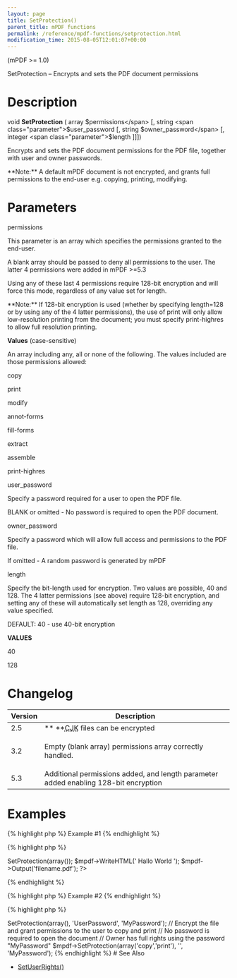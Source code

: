 ```yaml
---
layout: page
title: SetProtection()
parent_title: mPDF functions
permalink: /reference/mpdf-functions/setprotection.html
modification_time: 2015-08-05T12:01:07+00:00
---
```


(mPDF &gt;= 1.0)

SetProtection – Encrypts and sets the PDF document permissions

# Description

void **SetProtection** ( array <span class="parameter">$permissions</span> [, string <span class="parameter">$user_password</span> [, string <span class="parameter">$owner_password</span> [, integer <span class="parameter">$length</span> ]]])

Encrypts and sets the PDF document permissions for the PDF file, together with user and owner passwords.

<div class="alert alert-info" role="alert">**Note:** A default mPDF document is not encrypted, and grants full permissions to the end-user e.g. copying, printing, modifying.</div>

# Parameters

<span class="parameter">permissions</span>

This parameter is an array which specifies the permissions granted to the end-user.

A blank array should be passed to deny all permissions to the user. The latter 4 permissions were added in mPDF &gt;=5.3 

Using any of these last 4 permissions require 128-bit encryption and will force this mode, regardless of any value set for <span class="parameter">length</span>.

<div class="alert alert-info" role="alert">**Note:** If 128-bit encryption is used (whether by specifying <span class="parameter">length</span>=128 or by using any of the 4 latter permissions), the use of <span class="parameter">print</span> will only allow low-resolution printing from the document; you must specify <span class="parameter">print-highres</span> to allow full resolution printing.</div>

**Values** (case-sensitive)

An array including any, all or none of the following. The values included are those permissions allowed:

copy

print

modify

annot-forms

fill-forms

extract

assemble

print-highres

<span class="parameter">user_password</span>

Specify a password required for a user to open the PDF file.

<span class="smallblock">BLANK</span> or omitted - No password is required to open the PDF document.

<span class="parameter">owner_password</span>

Specify a password which will allow full access and permissions to the PDF file.

If omitted - A random password is generated by mPDF

<span class="parameter">length</span>

Specify the bit-length used for encryption. Two values are possible, 40 and 128. The 4 latter <span class="parameter">permissions</span> (see above) require 128-bit encryption, and setting any of these will automatically set <span class="parameter">length</span> as 128, overriding any value specified.

<span class="smallblock">DEFAULT</span>: 40 - use 40-bit encryption

**VALUES**

40

128

# Changelog

<table class="table"> <thead>
<tr> <th>Version</th><th>Description</th> </tr>
</thead> <tbody>
<tr>
<td>2.5</td>
<td>** **<acronym title="Chinese-Japanese-Korean languages">CJK</acronym> files can be encrypted</td>
</tr>
<tr>
<td>3.2</td>
<td>

Empty (blank array) <span class="parameter">permissions</span> array correctly handled.

</td>
</tr>
<tr>
<td>5.3</td>
<td>Additional <span class="parameter">permissions</span> added, and <span class="parameter">length</span> parameter added enabling 128-bit encryption</td>
</tr>
</tbody> </table>

# Examples

{% highlight php %}
Example #1
{% endhighlight %}

{% highlight php %}
<?php

$mpdf = new mPDF();

// Encrypt the file and grant no permissions to the user to copy, print etc.

// The user will be able to open the file as no password is specified

// Owner cannot access full rights because no owner_password was set

$mpdf->SetProtection(array());

$mpdf->WriteHTML('
Hallo World
');

$mpdf->Output('filename.pdf');

?>
{% endhighlight %}

{% highlight php %}
Example #2
{% endhighlight %}

{% highlight php %}
<?php

// Encrypt the file and grant no permissions to the user

// The user will need to use "UserPassword" to open the file

// Owner has full rights using the password "MyPassword"

$mpdf->SetProtection(array(), 'UserPassword', 'MyPassword');

// Encrypt the file and grant permissions to the user to copy and print

// No password is required to open the document

// Owner has full rights using the password "MyPassword"

$mpdf->SetProtection(array('copy','print'), '', 'MyPassword');
{% endhighlight %}

# See Also

<ul>
<li class="manual_boxlist"><a href="indexaf79.html?tid=193">SetUserRights()</a> </li>
</ul>
